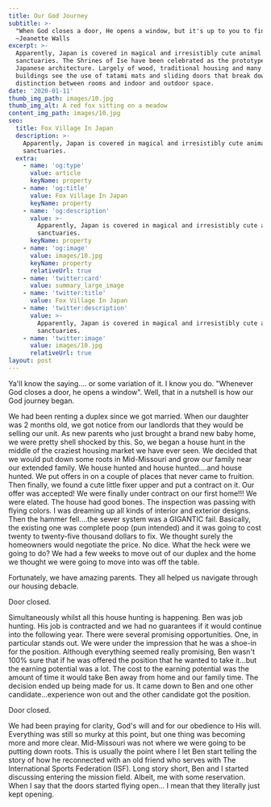 ```yaml
---
title: Our God Journey
subtitle: >-
  "When God closes a door, He opens a window, but it's up to you to find it".
  ~Jeanette Walls
excerpt: >-
  Apparently, Japan is covered in magical and irresistibly cute animal
  sanctuaries. The Shrines of Ise have been celebrated as the prototype of
  Japanese architecture. Largely of wood, traditional housing and many temple
  buildings see the use of tatami mats and sliding doors that break down the
  distinction between rooms and indoor and outdoor space.
date: '2020-01-11'
thumb_img_path: images/10.jpg
thumb_img_alt: A red fox sitting on a meadow
content_img_path: images/10.jpg
seo:
  title: Fox Village In Japan
  description: >-
    Apparently, Japan is covered in magical and irresistibly cute animal
    sanctuaries.
  extra:
    - name: 'og:type'
      value: article
      keyName: property
    - name: 'og:title'
      value: Fox Village In Japan
      keyName: property
    - name: 'og:description'
      value: >-
        Apparently, Japan is covered in magical and irresistibly cute animal
        sanctuaries.
      keyName: property
    - name: 'og:image'
      value: images/10.jpg
      keyName: property
      relativeUrl: true
    - name: 'twitter:card'
      value: summary_large_image
    - name: 'twitter:title'
      value: Fox Village In Japan
    - name: 'twitter:description'
      value: >-
        Apparently, Japan is covered in magical and irresistibly cute animal
        sanctuaries.
    - name: 'twitter:image'
      value: images/10.jpg
      relativeUrl: true
layout: post
---
```

Ya'll know the saying.... or some variation of it. I know you do. "Whenever God closes a door, he opens a window". Well, that in a nutshell is how our God journey began. 

We had been renting a duplex since we got married. When our daughter was 2 months old, we got notice from our landlords that they would be selling our unit. As new parents who just brought a brand new baby home, we were pretty shell shocked by this. So, we began a house hunt in the middle of the craziest housing market we have ever seen. We decided that we would put down some roots in Mid-Missouri and grow our family near our extended family. We house hunted and house hunted....and house hunted. We put offers in on a couple of places that never came to fruition. Then finally, we found a cute little fixer upper and put a contract on it. Our offer was accepted! We were finally under contract on our first home!!! We were elated. The house had good bones. The inspection was passing with flying colors. I was dreaming up all kinds of interior and exterior designs. Then the hammer fell....the sewer system was a GIGANTIC fail. Basically, the existing one was complete poop (pun intended) and it was going to cost twenty to twenty-five thousand dollars to fix. We thought surely the homeowners would negotiate the price. No dice. What the heck were we going to do? We had a few weeks to move out of our duplex and the home we thought we were going to move into was off the table. 

Fortunately, we have amazing parents. They all helped us navigate through our housing debacle. 

Door closed. 

Simultaneously whilst all this house hunting is happening. Ben was job hunting. His job is contracted and we had no guarantees if it would continue into the following year. There were several promising opportunities. One, in particular stands out. We were under the impression that he was a shoe-in for the position. Although everything seemed really promising, Ben wasn't 100% sure that if he was offered the position that he wanted to take it...but the earning potential was a lot. The cost to the earning potential was the amount of time it would take Ben away from home and our family time. The decision ended up being made for us. It came down to Ben and one other candidate...experience won out and the other candidate got the position.

Door closed.

We had been praying for clarity, God's will and for our obedience to His will. Everything was still so murky at this point, but one thing was becoming more and more clear. Mid-Missouri was not where we were going to be putting down roots. This is usually the point where I let Ben start telling the story of how he reconnected with an old friend who serves with The International Sports Federation (ISF). Long story short, Ben and I started discussing entering the mission field. Albeit, me with some reservation. When I say that the doors started flying open... I mean that they literally just kept opening. 
